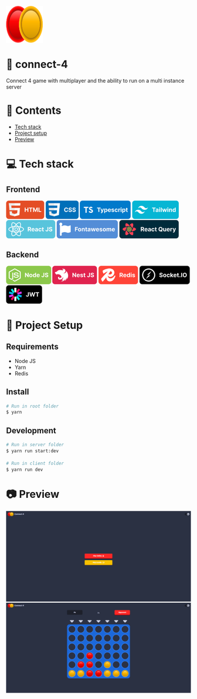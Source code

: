 <img height="100px" width="100px" src="https://github.com/devlotfi/connect-4/blob/main/github-assets/logo.svg">

# 📜 connect-4
Connect 4 game with multiplayer and the ability to run on a multi instance server

# 📌 Contents
- [Tech stack](#-tech-stack)
- [Project setup](#-project-setup)
- [Preview](#-preview)

# 💻 Tech stack

## Frontend

<p float="left">
  <img height="50px" src="https://github.com/devlotfi/stack-icons/blob/main/icons/html.svg">
  <img height="50px" src="https://github.com/devlotfi/stack-icons/blob/main/icons/css.svg">
  <img height="50px" src="https://github.com/devlotfi/stack-icons/blob/main/icons/ts.svg">
  <img height="50px" src="https://github.com/devlotfi/stack-icons/blob/main/icons/tailwind.svg">
  <img height="50px" src="https://github.com/devlotfi/stack-icons/blob/main/icons/react.svg">
  <img height="50px" src="https://github.com/devlotfi/stack-icons/blob/main/icons/fontawesome.svg">
  <img height="50px" src="https://github.com/devlotfi/stack-icons/blob/main/icons/reactquery.svg">
</p>

## Backend

<p float="left">
  <img height="50px" src="https://github.com/devlotfi/stack-icons/blob/main/icons/nodejs.svg">
  <img height="50px" src="https://github.com/devlotfi/stack-icons/blob/main/icons/nestjs.svg">
  <img height="50px" src="https://github.com/devlotfi/stack-icons/blob/main/icons/redis.svg">
  <img height="50px" src="https://github.com/devlotfi/stack-icons/blob/main/icons/socketio.svg">
  <img height="50px" src="https://github.com/devlotfi/stack-icons/blob/main/icons/jwt.svg">
</p>

# 📂 Project Setup

## Requirements
- Node JS
- Yarn
- Redis

## Install

```bash
# Run in root folder
$ yarn
```

## Development

```bash
# Run in server folder
$ yarn run start:dev

# Run in client folder
$ yarn run dev
```

# 📷 Preview

<img src="https://github.com/devlotfi/connect-4/blob/main/github-assets/preview-1.png">
<img src="https://github.com/devlotfi/connect-4/blob/main/github-assets/preview-2.png">
